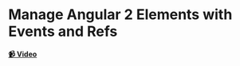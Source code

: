# Manage Angular 2 Elements with Events and Refs

**[📹 Video](https://egghead.io/lessons/angular-manage-angular-2-elements-with-events-and-refs)**

